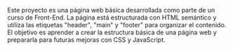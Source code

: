 Este proyecto es una página web básica desarrollada como parte de un curso de Front-End. 
La página está estructurada con HTML semántico y utiliza las etiquetas "header", "main" y "footer" para organizar el contenido. 
El objetivo es aprender a crear la estructura básica de una página web y prepararla para futuras mejoras con CSS y JavaScript.
